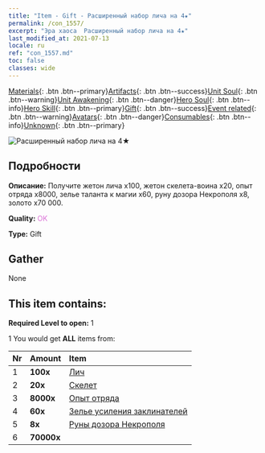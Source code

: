 ```yaml
---
title: "Item - Gift - Расширенный набор лича на 4★"
permalink: /con_1557/
excerpt: "Эра хаоса  Расширенный набор лича на 4★"
last_modified_at: 2021-07-13
locale: ru
ref: "con_1557.md"
toc: false
classes: wide
---
```

 [Materials](/ItemsRU/){: .btn .btn--primary}[Artifacts](/ItemsRU/Artifacts/){: .btn .btn--success}[Unit Soul](/ItemsRU/UnitSoul/){: .btn .btn--warning}[Unit Awakening](/ItemsRU/UnitAwakening/){: .btn .btn--danger}[Hero Soul](/ItemsRU/HeroSoul/){: .btn .btn--info}[Hero Skill](/ItemsRU/HeroSkill/){: .btn .btn--primary}[Gift](/ItemsRU/Gift/){: .btn .btn--success}[Event related](/ItemsRU/Events/){: .btn .btn--warning}[Avatars](/ItemsRU/Avatars/){: .btn .btn--danger}[Consumables](/ItemsRU/Consumables/){: .btn .btn--info}[Unknown](/ItemsRU/Unknown/){: .btn .btn--primary}

 ![Расширенный набор лича на 4★](/images/t/i_907167.png)

## Подробности
 **Описание:** Получите жетон лича x100, жетон скелета-воина x20, опыт отряда x8000, зелье таланта к магии x60, руну дозора Некрополя x8, золото x70 000.

 **Quality:** <span style="color: #DA70D6">OK</span>

 **Type:** Gift

## Gather

  None

## This item contains:

 **Required Level to open:** 1

 1 You would get **ALL** items  from:

  | Nr | Amount |     Item    |
  |:---|:-------|:------------|
  | 1 |  **100x** | [Лич](/ItemsRU/unt_212/) |  | 
  | 2 |  **20x** | [Скелет](/ItemsRU/unt_208/) |  | 
  | 3 |  **8000x** | [Опыт отряда](/ItemsRU/con_902/) |  | 
  | 4 |  **60x** | [Зелье усиления заклинателей](/ItemsRU/con_790/) |  | 
  | 5 |  **8x** | [Руны дозора Некрополя](/ItemsRU/con_755/) |  | 
  | 6 |  **70000x** | <i class="fas fa-coins"/> |  | 
